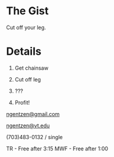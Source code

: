 # The Gist #

Cut off your leg.


# Details #

1. Get chainsaw

2. Cut off leg

3. ???

4. Profit!

ngentzen@gmail.com

ngentzen@vt.edu

(703)483-0132 / single

TR - Free after 3:15
MWF - Free after 1:00